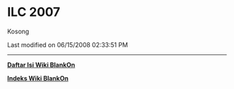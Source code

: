 # ILC 2007

Kosong

Last modified on 06/15/2008 02:33:51 PM
 
---
[**Daftar Isi Wiki BlankOn**](/DaftarIsi/README.md)
 
[**Indeks Wiki BlankOn**](/Indeks.html)


